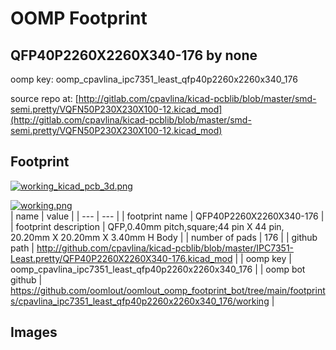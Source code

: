 # OOMP Footprint  
## QFP40P2260X2260X340-176  by none  
  
oomp key: oomp_cpavlina_ipc7351_least_qfp40p2260x2260x340_176  
  
source repo at: [http://gitlab.com/cpavlina/kicad-pcblib/blob/master/smd-semi.pretty/VQFN50P230X230X100-12.kicad_mod](http://gitlab.com/cpavlina/kicad-pcblib/blob/master/smd-semi.pretty/VQFN50P230X230X100-12.kicad_mod)  
## Footprint  
  
[![working_kicad_pcb_3d.png](working_kicad_pcb_3d_600.png)](working_kicad_pcb_3d.png)  
  
[![working.png](working_600.png)](working.png)  
| name | value | 
| --- | --- | 
| footprint name | QFP40P2260X2260X340-176 | 
| footprint description | QFP,0.40mm pitch,square;44 pin X 44 pin, 20.20mm X 20.20mm X 3.40mm H Body | 
| number of pads | 176 | 
| github path | http://github.com/cpavlina/kicad-pcblib/blob/master/IPC7351-Least.pretty/QFP40P2260X2260X340-176.kicad_mod | 
| oomp key | oomp_cpavlina_ipc7351_least_qfp40p2260x2260x340_176 | 
| oomp bot github | https://github.com/oomlout/oomlout_oomp_footprint_bot/tree/main/footprints/cpavlina_ipc7351_least_qfp40p2260x2260x340_176/working | 
## Images  
